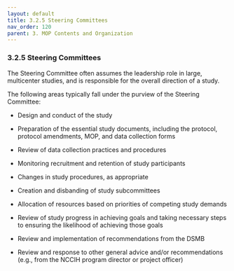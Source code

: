 ```yaml
---
layout: default
title: 3.2.5 Steering Committees
nav_order: 120
parent: 3. MOP Contents and Organization
---
```


### 3.2.5 Steering Committees

The Steering Committee often assumes the leadership role in large,
multicenter studies, and is responsible for the overall direction of a
study.

The following areas typically fall under the purview of the Steering
Committee:

-   Design and conduct of the study

-   Preparation of the essential study documents, including the
    protocol, protocol amendments, MOP, and data collection forms

-   Review of data collection practices and procedures

-   Monitoring recruitment and retention of study participants

-   Changes in study procedures, as appropriate

-   Creation and disbanding of study subcommittees

-   Allocation of resources based on priorities of competing study
    demands

-   Review of study progress in achieving goals and taking necessary
    steps to ensuring the likelihood of achieving those goals

-   Review and implementation of recommendations from the DSMB

-   Review and response to other general advice and/or recommendations
    (e.g., from the NCCIH program director or project officer)

